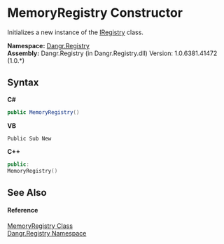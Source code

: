 # MemoryRegistry Constructor 
 

Initializes a new instance of the <a href="T_Dangr_Registry_IRegistry">IRegistry</a> class.

**Namespace:**&nbsp;<a href="N_Dangr_Registry">Dangr.Registry</a><br />**Assembly:**&nbsp;Dangr.Registry (in Dangr.Registry.dll) Version: 1.0.6381.41472 (1.0.*)

## Syntax

**C#**<br />
``` C#
public MemoryRegistry()
```

**VB**<br />
``` VB
Public Sub New
```

**C++**<br />
``` C++
public:
MemoryRegistry()
```


## See Also


#### Reference
<a href="T_Dangr_Registry_MemoryRegistry">MemoryRegistry Class</a><br /><a href="N_Dangr_Registry">Dangr.Registry Namespace</a><br />